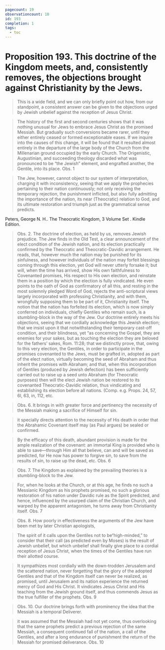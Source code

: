 ```yaml
---
pagecount: 19
observationcount: 10
id: 193
completion: 1
tags:
  - toc
---
```

# Proposition 193. This doctrine of the Kingdom meets, and, consistently removes, the objections brought against Christianity by the Jews.

>This is a wide field, and we can only briefly point out how, from our standpoint, a consistent answer can be given to the objections urged by Jewish unbelief against the reception of Jesus Christ.

>The history of the first and second centuries shows that it was nothing unusual for Jews to embrace Jesus Christ as the promised Messiah. But gradually such conversions became rarer, until they either entirely ceased or formed exceptionable eases. If we inquire into the causes of this change, it will be found that it resulted almost entirely in the departure of the large body of the Church from the Millenarian ground occupied by the early Church. The Origenistic, Augustinian, and succeeding theology discarded what was pronounced to be “the Jewish” element, and engrafted another, the Gentile, into its place.
>Obs. 1

>The Jew, however, cannot object to our system of interpretation, charging it with inconsistency, seeing that we apply the prophecies pertaining to their nation continuously; not only receiving the temporary rejection, the punishment inflicted, but also fully admitting the importance of the nation, its near (Theocratic) relation to God, and its ultimate restoration and triumph just as the grammatical sense predicts.

Peters, George N. H.. The Theocratic Kingdom, 3 Volume Set . Kindle Edition. 

>Obs. 2. The doctrine of election, as held by us, removes Jewish prejudice. The Jew finds in the Old Test, a clear announcement of the elect condition of the Jewish nation, and its election practically confirmed by the Theocratic and Theocratic-Davidic arrangement. He reads, that, however much the nation may be punished for its sinfulness, and however individuals of the nation may forfeit blessings coming through this election, yet God will never utterly forsake it; but will, when the time has arrived, show His own faithfulness to Covenanted promises, His respect to His own election, and reinstate them in a position by which the election is fully vindicated. He even points to the oath of God as confirmatory of all this, and resting in the most solemnly pledged Word of God, rejects the anti-scriptural views largely incorporated with professing Christianity, and with them, wrongfully supposing them to be part of it, Christianity itself. The notion that the nation has forfeited its election, which is now simply conferred on individuals, chiefly Gentiles who remain such, is a stumbling-block in the way of the Jew. Our doctrine entirely meets his objections, seeing that we cordially acknowledge this Jewish election; that we insist upon it that notwithstanding their temporary cast-off condition, and their blindness, yet “as concerning the Gospel, they are enemies for your sakes, but as touching the election they are beloved for the fathers’ sakes, Rom. 11:28; that we distinctly prove, that, owing to this very election, the Gentiles, in order to participate in the promises covenanted to the Jews, must be grafted in, adopted as part of the elect nation, virtually becoming the seed of Abraham and thus inherit the promises with Abraham; and that, when this incorporation of Gentiles (produced by Jewish defection) has been sufficiently carried out to raise up a seed unto Abraham (for Theocratic purposes) then will the elect Jewish nation be restored to its covenanted Theocratic-Davidic relation, thus vindicating and establishing its election before all nations. (Comp. e.g. Props. 24, 57, 6l, 63, in, 112, etc.

>Obs. 6. It brings in with greater force and pertinency the necessity of the Messiah making a sacrifice of Himself for sin.

>it specially directs attention to the necessity of His death in order that the Abrahamic Covenant itself may (as Paul argues) be sealed or confirmed.

>By the efficacy of this death, abundant provision is made for the ample realization of the covenant: an immortal King is provided who is able to save—through Him all that believe, can and will be saved as predicted, for He now has power to forgive sin, to save from the results of sin, to raise up the dead, etc.
>Obs. 6

>Obs. 7. The Kingdom as explained by the prevailing theories is a stumbling-block to the Jew.

>For, when he looks at the Church, or at this age, he finds no such a Messianic Kingdom as his prophets promised, no such a glorious restoration of his nation under Davidic rule as the Spirit predicted, and hence, influenced by the usurped claim of the Christian Church, and warped by the apparent antagonism, he turns away from Christianity itself.
>Obs. 7

>Obs. 8. How poorly in effectiveness the arguments of the Jew have been met by later Christian apologists,

>The spirit of it calls upon the Gentiles not to be“high-minded,” to consider that their call (as predicted even by Moses) is the result of Jewish unbelief, but which unbelief shall finally give place to a cordial reception of Jesus Christ, when the times of the Gentiles have run their allotted course.

>It sympathizes most cordially with the down-trodden Jerusalem and the scattered nation, never forgetting that the glory of the adopted Gentiles and that of the Kingdom itself can never be realized, as promised, until Jerusalem and its nation experience the returned mercy of God and His Christ. It vindicates Jesus Christ and His teaching from the Jewish ground itself, and thus commends Jesus as the true fulfiller of the prophets.
>Obs. 9

>Obs. 10. Our doctrine brings forth with prominency the idea that the Messiah is a temporal Deliverer.

>it was assumed that the Messiah had not yet come, thus overlooking that the same prophets predict a previous rejection of the same Messiah, a consequent continued fall of the nation, a call of the Gentiles, and after a long endurance of punishment the return of the Messiah for promised deliverance.
>Obs. 10

 

